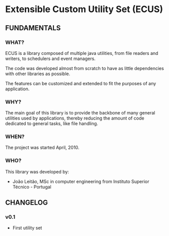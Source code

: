 # Extensible Custom Utility Set (ECUS)

## FUNDAMENTALS

### WHAT?

ECUS is a library composed of multiple java utilities, from file readers and writers, to schedulers and event managers.

The code was developed almost from scratch to have as little dependencies with other libraries as possible.

The features can be customized and extended to fit the purposes of any application.

### WHY?

The main goal of this library is to provide the backbone of many general utilities used by applications, thereby reducing the amount of code dedicated to general tasks, like file handling.

### WHEN?

The project was started April, 2010.

### WHO?

This library was developed by:
* João Leitão, MSc in computer engineering from Instituto Superior Técnico - Portugal

## CHANGELOG

### v0.1

- First utility set
